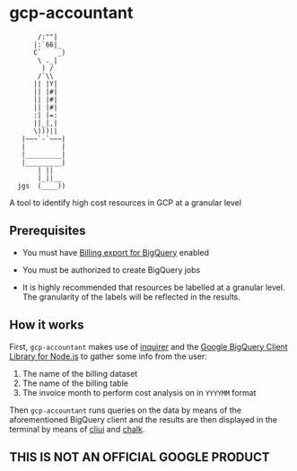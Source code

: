 # gcp-accountant

           /:""|
          |:`66|_
          C`    _)
           \ ._|
            ) /
           /`\\
          || |Y|
          || |#|
          || |#|
          || |#|
          :| |=:
          ||_|,|
          \)))||
       |~~~`-`~~~|
       |         |
       |_________|
       |_________|
           | ||
           |_||__
      jgs  (____))

A tool to identify high cost resources in GCP at a granular level

## Prerequisites

* You must have [Billing export for BigQuery](https://cloud.google.com/billing/docs/how-to/export-data-bigquery) enabled

* You must be authorized to create BigQuery jobs

* It is highly recommended that resources be labelled at a granular level. The granularity of the labels will be reflected in the results.

## How it works

First, `gcp-accountant` makes use of [inquirer](https://www.npmjs.com/package/inquirer) and the [Google BigQuery Client Library for Node.js](https://www.npmjs.com/package/@google-cloud/bigquery) to gather some info from the user:
1. The name of the billing dataset
2. The name of the billing table
3. The invoice month to perform cost analysis on in `YYYYMM` format

Then `gcp-accountant` runs queries on the data by means of the aforementioned BigQuery client and the results are then displayed in the terminal by means of [cliui](https://www.npmjs.com/package/cliui) and [chalk](https://www.npmjs.com/package/chalk).

## THIS IS NOT AN OFFICIAL GOOGLE PRODUCT
